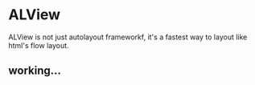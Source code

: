 # ALView
ALView is not just autolayout frameworkf, it's a fastest way to layout like html's flow layout.
## working...
